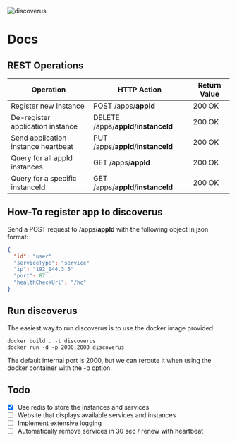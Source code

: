 ![discoverus](https://user-images.githubusercontent.com/42062381/146393207-2a596522-0808-437c-97ca-33a500a86520.png)


# Docs

## REST Operations

| **Operation**                       | **HTTP Action**                   | **Return Value** |
|-------------------------------------|-----------------------------------|------------------|
| Register new Instance               | POST /apps/**appId** | 200 OK  |
| De-register application instance    | DELETE /apps/**appId**/**instanceId** | 200 OK |
| Send application instance heartbeat | PUT /apps/**appId**/**instanceId** | 200 OK |
| Query for all appId instances       | GET /apps/**appId** | 200 OK |
| Query for a specific instanceId     | GET /apps/**appId**/**instanceId** | 200 OK |


## How-To register app to discoverus
Send a POST request to /apps/**appId** with the following object in json format:
```json
{
  "id": "user"
  "serviceType": "service"
  "ip": "192_144.3.5"
  "port": 87
  "healthCheckUrl": "/hc"
}
```
## Run discoverus
The easiest way to run discoverus is to use the docker image provided:
```
docker build . -t discoverus
docker run -d -p 2000:2000 discoverus
```
The default internal port is 2000, but we can reroute it when using the docker container with the -p option.

## Todo
* [x] Use redis to store the instances and services
* [ ] Website that displays available services and instances
* [ ] Implement extensive logging
* [ ] Automatically remove services in 30 sec / renew with heartbeat
